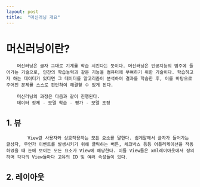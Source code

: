 ```yaml
---
layout: post
title:  "머신러닝 개요"
---
```

#   머신러닝이란?
        머신러닝은 글자 그대로 기계를 학습 시킨다는 뜻이다. 머신러닝은 인공지능의 범주에 들어가는 기술으로, 인간의 학습능력과 같은 기능을 컴퓨터에 부여하기 위한 기술이다. 학습하고자 하는 데이터가 있다면 그 데이터를 알고리즘이 분석하여 결과를 학습한 후, 이를 바탕으로 주어진 문제를 스스로 판단하여 해결할 수 있게 된다.

        머신러닝의 과정은 다음과 같이 진행된다.
        데이터 정제 - 모델 학습 - 평가 - 모델 조정

##      1. 뷰
            View란 사용자와 상호작용하는 모든 요소를 말한다. 쉽게말해서 글자가 들어가는 글상자, 무언가 이벤트를 발생시키기 위해 클릭하는 버튼, 체크박스 등등 어플리케이션을 작동하였을 때 눈에 보이는 모든 요소가 View에 해당한다. 이들 View들은 xml레이아웃에서 정의하며 각각의 View들마다 고유의 ID 및 여러 속성들이 있다. 

##      2. 레이아웃
